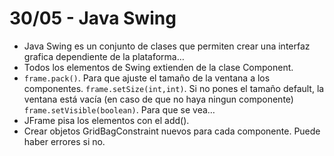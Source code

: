 # 30/05 - Java Swing

- Java Swing es un conjunto de clases que permiten crear una interfaz grafica dependiente de la plataforma…
- Todos los elementos de Swing extienden de la clase Component.
- `frame.pack()`. Para que ajuste el tamaño de la ventana a los componentes.
`frame.setSize(int,int)`. Si no pones el tamaño default, la ventana está vacía (en caso de que no haya ningun componente)
`frame.setVisible(boolean)`. Para que se vea…
- JFrame pisa los elementos con el add().
- Crear objetos GridBagConstraint nuevos para cada componente. Puede haber errores si no.